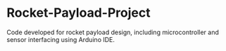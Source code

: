 # Rocket-Payload-Project
Code developed for rocket payload design, including microcontroller and sensor interfacing using Arduino IDE.
